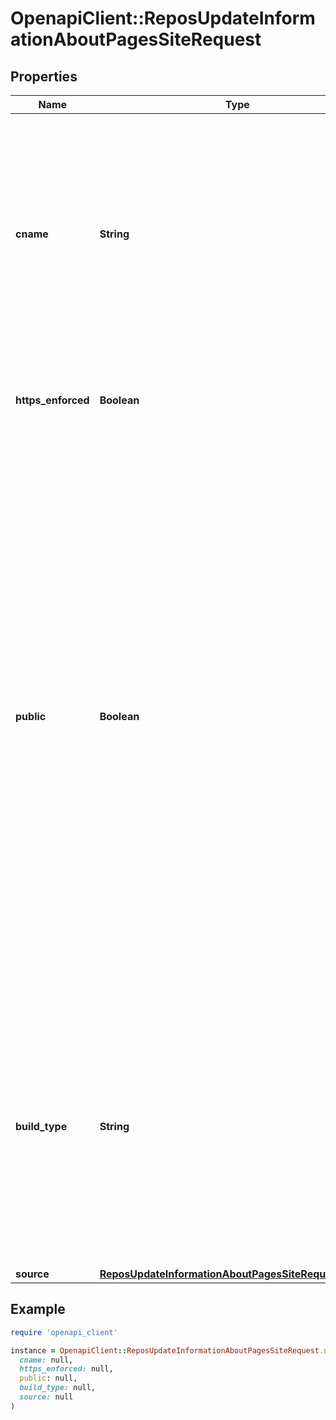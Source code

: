 # OpenapiClient::ReposUpdateInformationAboutPagesSiteRequest

## Properties

| Name | Type | Description | Notes |
| ---- | ---- | ----------- | ----- |
| **cname** | **String** | Specify a custom domain for the repository. Sending a &#x60;null&#x60; value will remove the custom domain. For more about custom domains, see \&quot;[Using a custom domain with GitHub Pages](https://docs.github.com/articles/using-a-custom-domain-with-github-pages/).\&quot; | [optional] |
| **https_enforced** | **Boolean** | Specify whether HTTPS should be enforced for the repository. | [optional] |
| **public** | **Boolean** | Configures access controls for the GitHub Pages site. If public is set to &#x60;true&#x60;, the site is accessible to anyone on the internet. If set to &#x60;false&#x60;, the site will only be accessible to users who have at least &#x60;read&#x60; access to the repository that published the site. This includes anyone in your Enterprise if the repository is set to &#x60;internal&#x60; visibility. This feature is only available to repositories in an organization on an Enterprise plan. | [optional] |
| **build_type** | **String** | The process by which the GitHub Pages site will be built. &#x60;workflow&#x60; means that the site is built by a custom GitHub Actions workflow. &#x60;legacy&#x60; means that the site is built by GitHub when changes are pushed to a specific branch. | [optional] |
| **source** | [**ReposUpdateInformationAboutPagesSiteRequestSource**](ReposUpdateInformationAboutPagesSiteRequestSource.md) |  | [optional] |

## Example

```ruby
require 'openapi_client'

instance = OpenapiClient::ReposUpdateInformationAboutPagesSiteRequest.new(
  cname: null,
  https_enforced: null,
  public: null,
  build_type: null,
  source: null
)
```

